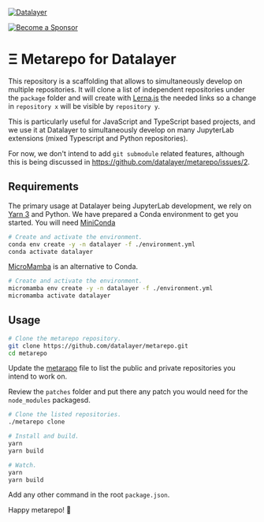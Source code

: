 [![Datalayer](https://assets.datalayer.tech/datalayer-25.svg)](https://datalayer.io)

[![Become a Sponsor](https://img.shields.io/static/v1?label=Become%20a%20Sponsor&message=%E2%9D%A4&logo=GitHub&style=flat&color=1ABC9C)](https://github.com/sponsors/datalayer)

# Ξ Metarepo for Datalayer

This repository is a scaffolding that allows to simultaneously develop on multiple repositories. It will clone  a list of independent repositories under the `package` folder and will create with [Lerna.js](https://lerna.js.org) the needed links so a change in `repository x` will be visible by `repository y`.

This is particularly useful for JavaScript and TypeScript based projects, and we use it at Datalayer to simultaneously develop on many JupyterLab extensions (mixed Typescript and Python repositories).

For now, we don't intend to add `git submodule` related features, although this is being discussed in https://github.com/datalayer/metarepo/issues/2.

## Requirements

The primary usage at Datalayer being JupyterLab development, we rely on [Yarn 3](https://yarnpkg.com) and Python. We have prepared a Conda environment to get you started. You will need [MiniConda](https://docs.conda.io/en/latest/miniconda.html)

```bash
# Create and activate the environment.
conda env create -y -n datalayer -f ./environment.yml
conda activate datalayer
```

[MicroMamba](https://mamba.readthedocs.io/en/latest/installation/micromamba-installation.html) is an alternative to Conda.

```bash
# Create and activate the environment.
micromamba env create -y -n datalayer -f ./environment.yml
micromamba activate datalayer
```

## Usage

```bash
# Clone the metarepo repository.
git clone https://github.com/datalayer/metarepo.git
cd metarepo
```

Update the [metarapo](https://github.com/datalayer/metarepo/blob/main/metarepo#L10) file to list the public and private repositories you intend to work on.

Review the `patches` folder and put there any patch you would need for the `node_modules` packagesd.

```bash
# Clone the listed repositories.
./metarepo clone
```

```bash
# Install and build.
yarn
yarn build
```

```bash
# Watch.
yarn
yarn build
```

Add any other command in the root `package.json`.

Happy metarepo! 🚀
